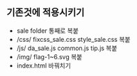 ## 기존것에 적용시키기
 
 - sale folder 통째로 복붙
 - /css/
	fixcss_sale.css
	style_sale.css
	복붙
 - /js/
 	da_sale.js
	common.js
	tip.js 
	복붙
 - /img/
 	flag-1~6.svg
 	복붙
 - index.html 바꿔치기